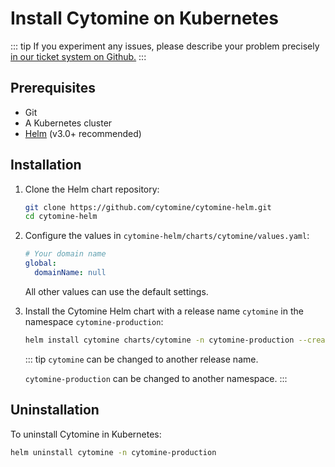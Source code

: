 # Install Cytomine on Kubernetes

::: tip
If you experiment any issues, please describe your problem precisely [in our ticket system on Github.](https://github.com/cytomine/cytomine-helm/issues)
:::

## Prerequisites

- Git
- A Kubernetes cluster
- [Helm](https://helm.sh/) (v3.0+ recommended)

## Installation

1. Clone the Helm chart repository:

    ```bash
    git clone https://github.com/cytomine/cytomine-helm.git
    cd cytomine-helm
    ```

2. Configure the values in `cytomine-helm/charts/cytomine/values.yaml`:

    ```yaml
    # Your domain name
    global:
      domainName: null
    ```

    All other values can use the default settings.

3. Install the Cytomine Helm chart with a release name `cytomine` in the namespace `cytomine-production`:

    ```bash
    helm install cytomine charts/cytomine -n cytomine-production --create-namespace
    ```

    ::: tip
    `cytomine` can be changed to another release name.

    `cytomine-production` can be changed to another namespace.
    :::

## Uninstallation

To uninstall Cytomine in Kubernetes:

```bash
helm uninstall cytomine -n cytomine-production
```

